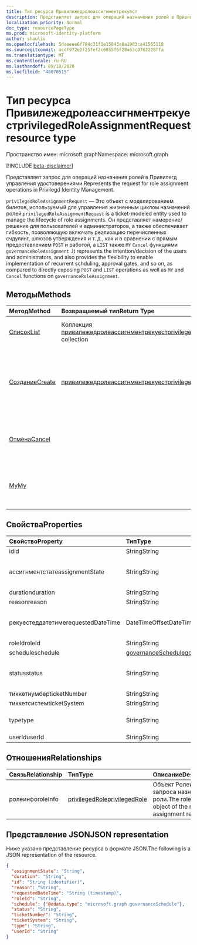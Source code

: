 ```yaml
---
title: Тип ресурса Привилежедролеассигнментрекуест
description: Представляет запрос для операций назначения ролей в Привилегд управления удостоверениями.
localization_priority: Normal
doc_type: resourcePageType
ms.prod: microsoft-identity-platform
author: shauliu
ms.openlocfilehash: 5daeeee6f784c31f1e15843a8a1903ca41565118
ms.sourcegitcommit: acdf972e2f25fef2c6855f6f28a63c0762228ffa
ms.translationtype: MT
ms.contentlocale: ru-RU
ms.lasthandoff: 09/18/2020
ms.locfileid: "48070515"
---
```

# <a name="privilegedroleassignmentrequest-resource-type"></a><span data-ttu-id="d837c-103">Тип ресурса Привилежедролеассигнментрекуест</span><span class="sxs-lookup"><span data-stu-id="d837c-103">privilegedRoleAssignmentRequest resource type</span></span>

<span data-ttu-id="d837c-104">Пространство имен: microsoft.graph</span><span class="sxs-lookup"><span data-stu-id="d837c-104">Namespace: microsoft.graph</span></span>

[!INCLUDE [beta-disclaimer](../../includes/beta-disclaimer.md)]

<span data-ttu-id="d837c-105">Представляет запрос для операций назначения ролей в Привилегд управления удостоверениями.</span><span class="sxs-lookup"><span data-stu-id="d837c-105">Represents the request for role assignment operations in Privilegd Identity Management.</span></span>

<span data-ttu-id="d837c-106">`privilegedRoleAssignmentRequest` — Это объект с моделированием билетов, используемый для управления жизненным циклом назначений ролей.</span><span class="sxs-lookup"><span data-stu-id="d837c-106">`privilegedRoleAssignmentRequest` is a ticket-modeled entity used to manage the lifecycle of role assignments.</span></span> <span data-ttu-id="d837c-107">Он представляет намерение/решение для пользователей и администраторов, а также обеспечивает гибкость, позволяющую включать реализацию перечисленных счдулинг, шлюзов утверждения и т. д., как и в сравнении с прямым предоставлением `POST` и работой, а `LIST` также `MY` `Cancel` функциями `governanceRoleAssignment` .</span><span class="sxs-lookup"><span data-stu-id="d837c-107">It represents the intention/decision of the users and administrators, and also provides the flexibility to enable implementation of recurrent schduling, approval gates, and so on, as compared to directly exposing `POST` and `LIST` operations as well as `MY` and `Cancel` functions on `governanceRoleAssignment`.</span></span>

## <a name="methods"></a><span data-ttu-id="d837c-108">Методы</span><span class="sxs-lookup"><span data-stu-id="d837c-108">Methods</span></span>

| <span data-ttu-id="d837c-109">Метод</span><span class="sxs-lookup"><span data-stu-id="d837c-109">Method</span></span>       | <span data-ttu-id="d837c-110">Возвращаемый тип</span><span class="sxs-lookup"><span data-stu-id="d837c-110">Return Type</span></span> | <span data-ttu-id="d837c-111">Описание</span><span class="sxs-lookup"><span data-stu-id="d837c-111">Description</span></span> |
|:-------------|:------------|:------------|
|[<span data-ttu-id="d837c-112">Список</span><span class="sxs-lookup"><span data-stu-id="d837c-112">List</span></span>](../api/privilegedroleassignmentrequest-list.md) | <span data-ttu-id="d837c-113">Коллекция [привилежедролеассигнментрекуест](../resources/privilegedroleassignmentrequest.md)</span><span class="sxs-lookup"><span data-stu-id="d837c-113">[privilegedroleassignmentrequest](../resources/privilegedroleassignmentrequest.md)  collection</span></span>|<span data-ttu-id="d837c-114">Список запросов на назначение ролей.</span><span class="sxs-lookup"><span data-stu-id="d837c-114">List role assignment requests.</span></span>|
|[<span data-ttu-id="d837c-115">Создание</span><span class="sxs-lookup"><span data-stu-id="d837c-115">Create</span></span>](../api/privilegedroleassignmentrequest-post.md)|  [<span data-ttu-id="d837c-116">привилежедролеассигнментрекуест</span><span class="sxs-lookup"><span data-stu-id="d837c-116">privilegedroleassignmentrequest</span></span>](../resources/privilegedroleassignmentrequest.md)|<span data-ttu-id="d837c-117">Создание запроса на управление жизненным циклом существующего или нового назначения роли.</span><span class="sxs-lookup"><span data-stu-id="d837c-117">Create a request to manage the lifecycle of existing or new role assignment.</span></span>|
|[<span data-ttu-id="d837c-118">Отмена</span><span class="sxs-lookup"><span data-stu-id="d837c-118">Cancel</span></span>](../api/privilegedroleassignmentrequest-cancel.md)|  |<span data-ttu-id="d837c-119">Отмена ожидающего запроса на назначение роли.</span><span class="sxs-lookup"><span data-stu-id="d837c-119">Cancel a pending role assignment request.</span></span>|
|[<span data-ttu-id="d837c-120">My</span><span class="sxs-lookup"><span data-stu-id="d837c-120">My</span></span>](../api/privilegedroleassignmentrequest-my.md)|  |<span data-ttu-id="d837c-121">Получение запроса на назначение роли для текущего рекустор.</span><span class="sxs-lookup"><span data-stu-id="d837c-121">Get role assignment request for current requstor.</span></span>|

## <a name="properties"></a><span data-ttu-id="d837c-122">Свойства</span><span class="sxs-lookup"><span data-stu-id="d837c-122">Properties</span></span>

| <span data-ttu-id="d837c-123">Свойство</span><span class="sxs-lookup"><span data-stu-id="d837c-123">Property</span></span>     | <span data-ttu-id="d837c-124">Тип</span><span class="sxs-lookup"><span data-stu-id="d837c-124">Type</span></span>        | <span data-ttu-id="d837c-125">Описание</span><span class="sxs-lookup"><span data-stu-id="d837c-125">Description</span></span> |
|:-------------|:------------|:------------|
|<span data-ttu-id="d837c-126">id</span><span class="sxs-lookup"><span data-stu-id="d837c-126">id</span></span>|<span data-ttu-id="d837c-127">String</span><span class="sxs-lookup"><span data-stu-id="d837c-127">String</span></span>| <span data-ttu-id="d837c-128">Только для чтения.</span><span class="sxs-lookup"><span data-stu-id="d837c-128">Read-only.</span></span> <span data-ttu-id="d837c-129">Идентификатор запроса на назначение роли.</span><span class="sxs-lookup"><span data-stu-id="d837c-129">The id of the role assignment request.</span></span>|
|<span data-ttu-id="d837c-130">ассигнментстате</span><span class="sxs-lookup"><span data-stu-id="d837c-130">assignmentState</span></span>|<span data-ttu-id="d837c-131">String</span><span class="sxs-lookup"><span data-stu-id="d837c-131">String</span></span>| <span data-ttu-id="d837c-132">Состояние назначения.</span><span class="sxs-lookup"><span data-stu-id="d837c-132">The state of the assignment.</span></span> <span data-ttu-id="d837c-133">Значение может быть `Eligible` для правого назначения `Active` , если оно напрямую назначено `Active` администраторами или активировано в соответствии с подходящими пользователями.</span><span class="sxs-lookup"><span data-stu-id="d837c-133">The value can be `Eligible` for eligible assignment `Active` - if it is directly assigned `Active` by administrators, or activated on an eligible assignment by the users.</span></span>|
|<span data-ttu-id="d837c-134">duration</span><span class="sxs-lookup"><span data-stu-id="d837c-134">duration</span></span>|<span data-ttu-id="d837c-135">String</span><span class="sxs-lookup"><span data-stu-id="d837c-135">String</span></span>| <span data-ttu-id="d837c-136">Продолжительность назначения роли.</span><span class="sxs-lookup"><span data-stu-id="d837c-136">The duration of a role assignment.</span></span>|
|<span data-ttu-id="d837c-137">reason</span><span class="sxs-lookup"><span data-stu-id="d837c-137">reason</span></span>|<span data-ttu-id="d837c-138">String</span><span class="sxs-lookup"><span data-stu-id="d837c-138">String</span></span>| <span data-ttu-id="d837c-139">Причина назначения роли.</span><span class="sxs-lookup"><span data-stu-id="d837c-139">The reason for the role assignment.</span></span>|
|<span data-ttu-id="d837c-140">рекуестеддатетиме</span><span class="sxs-lookup"><span data-stu-id="d837c-140">requestedDateTime</span></span>|<span data-ttu-id="d837c-141">DateTimeOffset</span><span class="sxs-lookup"><span data-stu-id="d837c-141">DateTimeOffset</span></span>| <span data-ttu-id="d837c-142">Только для чтения.</span><span class="sxs-lookup"><span data-stu-id="d837c-142">Read-only.</span></span> <span data-ttu-id="d837c-143">Время создания запроса.</span><span class="sxs-lookup"><span data-stu-id="d837c-143">The request create time.</span></span> <span data-ttu-id="d837c-144">Тип Timestamp представляет сведения о времени и дате с использованием формата ISO 8601 (всегда применяется формат UTC).</span><span class="sxs-lookup"><span data-stu-id="d837c-144">The Timestamp type represents date and time information using ISO 8601 format and is always in UTC time.</span></span> <span data-ttu-id="d837c-145">Например, значение полуночи 1 января 2014 г. в формате UTC выглядит так: `'2014-01-01T00:00:00Z'`.</span><span class="sxs-lookup"><span data-stu-id="d837c-145">For example, midnight UTC on Jan 1, 2014 would look like this: `'2014-01-01T00:00:00Z'`.</span></span>|
|<span data-ttu-id="d837c-146">roleId</span><span class="sxs-lookup"><span data-stu-id="d837c-146">roleId</span></span>|<span data-ttu-id="d837c-147">String</span><span class="sxs-lookup"><span data-stu-id="d837c-147">String</span></span>| <span data-ttu-id="d837c-148">Идентификатор роли.</span><span class="sxs-lookup"><span data-stu-id="d837c-148">The id of the role.</span></span>|
|<span data-ttu-id="d837c-149">schedule</span><span class="sxs-lookup"><span data-stu-id="d837c-149">schedule</span></span>|[<span data-ttu-id="d837c-150">governanceSchedule</span><span class="sxs-lookup"><span data-stu-id="d837c-150">governanceSchedule</span></span>](governanceschedule.md)| <span data-ttu-id="d837c-151">Объект расписания для запроса на назначение роли.</span><span class="sxs-lookup"><span data-stu-id="d837c-151">The schedule object of the role assignment request.</span></span>|
|<span data-ttu-id="d837c-152">status</span><span class="sxs-lookup"><span data-stu-id="d837c-152">status</span></span>|<span data-ttu-id="d837c-153">String</span><span class="sxs-lookup"><span data-stu-id="d837c-153">String</span></span>| <span data-ttu-id="d837c-154">Только для чтения. состояние запроса на назначение роли.</span><span class="sxs-lookup"><span data-stu-id="d837c-154">Read-only.The status of the role assignment request.</span></span> <span data-ttu-id="d837c-155">Возможные значения:,,,,,,,,, `NotStarted` `Completed` `RequestedApproval` `Scheduled` `Approved` `ApprovalDenied` `ApprovalAborted` `Cancelling` `Cancelled` `Revoked` , `RequestExpired` .</span><span class="sxs-lookup"><span data-stu-id="d837c-155">The value can be `NotStarted`,`Completed`,`RequestedApproval`,`Scheduled`,`Approved`,`ApprovalDenied`,`ApprovalAborted`,`Cancelling`,`Cancelled`,`Revoked`,`RequestExpired`.</span></span>|
|<span data-ttu-id="d837c-156">тиккетнумбер</span><span class="sxs-lookup"><span data-stu-id="d837c-156">ticketNumber</span></span>|<span data-ttu-id="d837c-157">String</span><span class="sxs-lookup"><span data-stu-id="d837c-157">String</span></span>| <span data-ttu-id="d837c-158">Тиккетнумбер для назначения роли.</span><span class="sxs-lookup"><span data-stu-id="d837c-158">The ticketNumber for the role assignment.</span></span> |
|<span data-ttu-id="d837c-159">тиккетсистем</span><span class="sxs-lookup"><span data-stu-id="d837c-159">ticketSystem</span></span>|<span data-ttu-id="d837c-160">String</span><span class="sxs-lookup"><span data-stu-id="d837c-160">String</span></span>| <span data-ttu-id="d837c-161">Тиккетсистем для назначения роли.</span><span class="sxs-lookup"><span data-stu-id="d837c-161">The ticketSystem for the role assignment.</span></span>|
|<span data-ttu-id="d837c-162">type</span><span class="sxs-lookup"><span data-stu-id="d837c-162">type</span></span>|<span data-ttu-id="d837c-163">String</span><span class="sxs-lookup"><span data-stu-id="d837c-163">String</span></span>| <span data-ttu-id="d837c-164">Представляет тип операции для назначения роли.</span><span class="sxs-lookup"><span data-stu-id="d837c-164">Representing the type of the operation on the role assignment.</span></span> <span data-ttu-id="d837c-165">Возможные значения `AdminAdd` : администраторы добавляют пользователей к ролям; `UserAdd` : пользователи добавляют назначения ролей.</span><span class="sxs-lookup"><span data-stu-id="d837c-165">The value can be `AdminAdd`: Administrators add users to roles;`UserAdd`: Users add role assignments.</span></span>|
|<span data-ttu-id="d837c-166">userId</span><span class="sxs-lookup"><span data-stu-id="d837c-166">userId</span></span>|<span data-ttu-id="d837c-167">String</span><span class="sxs-lookup"><span data-stu-id="d837c-167">String</span></span>| <span data-ttu-id="d837c-168">Идентификатор пользователя.</span><span class="sxs-lookup"><span data-stu-id="d837c-168">The id of the user.</span></span>|

## <a name="relationships"></a><span data-ttu-id="d837c-169">Отношения</span><span class="sxs-lookup"><span data-stu-id="d837c-169">Relationships</span></span>
| <span data-ttu-id="d837c-170">Связь</span><span class="sxs-lookup"><span data-stu-id="d837c-170">Relationship</span></span> | <span data-ttu-id="d837c-171">Тип</span><span class="sxs-lookup"><span data-stu-id="d837c-171">Type</span></span>        | <span data-ttu-id="d837c-172">Описание</span><span class="sxs-lookup"><span data-stu-id="d837c-172">Description</span></span> |
|:-------------|:------------|:------------|
|<span data-ttu-id="d837c-173">ролеинфо</span><span class="sxs-lookup"><span data-stu-id="d837c-173">roleInfo</span></span>|[<span data-ttu-id="d837c-174">privilegedRole</span><span class="sxs-lookup"><span data-stu-id="d837c-174">privilegedRole</span></span>](privilegedrole.md)| <span data-ttu-id="d837c-175">Объект Ролеинфо запроса назначения роли.</span><span class="sxs-lookup"><span data-stu-id="d837c-175">The roleInfo object of the role assignment request.</span></span>|

## <a name="json-representation"></a><span data-ttu-id="d837c-176">Представление JSON</span><span class="sxs-lookup"><span data-stu-id="d837c-176">JSON representation</span></span>

<span data-ttu-id="d837c-177">Ниже указано представление ресурса в формате JSON.</span><span class="sxs-lookup"><span data-stu-id="d837c-177">The following is a JSON representation of the resource.</span></span>

<!-- {
  "blockType": "resource",
  "optionalProperties": [

  ],
  "keyProperty": "id",
  "@odata.type": "microsoft.graph.privilegedRoleAssignmentRequest"
}-->

```json
{
  "assignmentState": "String",
  "duration": "String",
  "id": "String (identifier)",
  "reason": "String",
  "requestedDateTime": "String (timestamp)",
  "roleId": "String",
  "schedule": {"@odata.type": "microsoft.graph.governanceSchedule"},
  "status": "String",
  "ticketNumber": "String",
  "ticketSystem": "String",
  "type": "String",
  "userId": "String"
}

```

<!-- uuid: 8fcb5dbc-d5aa-4681-8e31-b001d5168d79
2015-10-25 14:57:30 UTC -->
<!--
{
  "type": "#page.annotation",
  "description": "privilegedRoleAssignmentRequest resource",
  "keywords": "",
  "section": "documentation",
  "tocPath": "",
  "suppressions": []
}
-->


